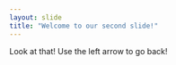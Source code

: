 ```yaml
---
layout: slide
title: "Welcome to our second slide!"
---
```

Look at that!
Use the left arrow to go back!
